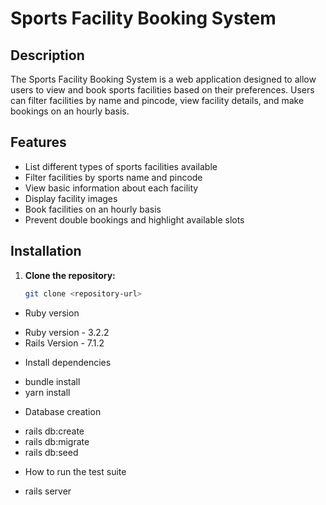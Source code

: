 # Sports Facility Booking System

## Description

The Sports Facility Booking System is a web application designed to allow users to view and book sports facilities based on their preferences. Users can filter facilities by name and pincode, view facility details, and make bookings on an hourly basis.

## Features

- List different types of sports facilities available
- Filter facilities by sports name and pincode
- View basic information about each facility
- Display facility images
- Book facilities on an hourly basis
- Prevent double bookings and highlight available slots

## Installation

1. **Clone the repository:**
   ```bash
   git clone <repository-url>


* Ruby version

- Ruby version - 3.2.2
- Rails Version - 7.1.2


* Install dependencies

- bundle install
- yarn install

* Database creation

- rails db:create
- rails db:migrate
- rails db:seed

* How to run the test suite

- rails server


